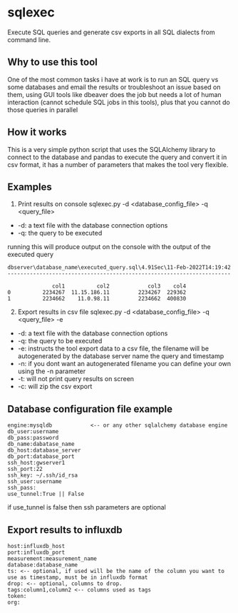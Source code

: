 # sqlexec
Execute SQL queries and generate csv exports in all SQL dialects from command line.

## Why to use this tool
One of the most common tasks i have at work is to run an SQL query vs some databases and email the results or troubleshoot an issue based on them,
using GUI tools like dbeaver does the job but needs a lot of human interaction (cannot schedule SQL jobs in this tools), plus that you cannot do those queries in parallel

## How it works
This is a very simple python script that uses the SQLAlchemy library to connect to the database and pandas to execute the query and convert it in csv format, it has a number of parameters that makes the tool very flexible.

## Examples

1. Print results on console
sqlexec.py -d <database_config_file> -q <query_file>

* -d: a text file with the database connection options
* -q: the query to be executed

running this will produce output on the console with the output of the executed query
```
dbserver\database_name\executed_query.sql\4.91Sec\11-Feb-2022T14:19:42
----------------------------------------------------------------------

              col1          col2            col3    col4
0          2234267  11.15.186.11         2234267  229362
1          2234662    11.0.98.11         2234662  400830
```

2. Export results in csv file
sqlexec.py -d <database_config_file> -q <query_file> -e

* -d: a text file with the database connection options
* -q: the query to be executed
* -e: instructs the tool export data to a csv file, the filename will be autogenerated by the database server name the query and timestamp
* -n: if you dont want an autogenerated filename you can define your own using the -n parameter
* -t: will not print query results on screen
* -c: will zip the csv export

## Database configuration file example
```
engine:mysqldb            <-- or any other sqlalchemy database engine
db_user:username
db_pass:password
db_name:dabatase_name
db_host:database_server
db_port:database_port
ssh_host:gwserver1
ssh_port:22
ssh_key: ~/.ssh/id_rsa
ssh_user:username
ssh_pass:
use_tunnel:True || False
```
if use_tunnel is false then ssh parameters are optional

## Export results to influxdb
```
host:influxdb_host
port:influxdb_port
measurement:measurement_name
database:database_name
ts: <-- optional, if used will be the name of the column you want to use as timestamp, must be in influxdb format
drop: <-- optional, columns to drop.
tags:column1,column2 <-- columns used as tags
token: 
org:
```
